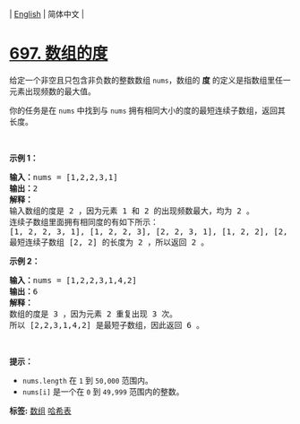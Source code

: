 | [English](README_EN.md) | 简体中文 |

# [697. 数组的度](https://leetcode.cn/problems/degree-of-an-array)
<p>给定一个非空且只包含非负数的整数数组&nbsp;<code>nums</code>，数组的 <strong>度</strong> 的定义是指数组里任一元素出现频数的最大值。</p>

<p>你的任务是在 <code>nums</code> 中找到与&nbsp;<code>nums</code>&nbsp;拥有相同大小的度的最短连续子数组，返回其长度。</p>

<p>&nbsp;</p>

<p><strong>示例 1：</strong></p>

<pre>
<strong>输入：</strong>nums = [1,2,2,3,1]
<strong>输出：</strong>2
<strong>解释：</strong>
输入数组的度是 2 ，因为元素 1 和 2 的出现频数最大，均为 2 。
连续子数组里面拥有相同度的有如下所示：
[1, 2, 2, 3, 1], [1, 2, 2, 3], [2, 2, 3, 1], [1, 2, 2], [2, 2, 3], [2, 2]
最短连续子数组 [2, 2] 的长度为 2 ，所以返回 2 。
</pre>

<p><strong>示例 2：</strong></p>

<pre>
<strong>输入：</strong>nums = [1,2,2,3,1,4,2]
<strong>输出：</strong>6
<strong>解释：</strong>
数组的度是 3 ，因为元素 2 重复出现 3 次。
所以 [2,2,3,1,4,2] 是最短子数组，因此返回 6 。
</pre>

<p>&nbsp;</p>

<p><strong>提示：</strong></p>

<ul>
	<li><code>nums.length</code>&nbsp;在 <code>1</code> 到 <code>50,000</code> 范围内。</li>
	<li><code>nums[i]</code>&nbsp;是一个在 <code>0</code> 到 <code>49,999</code> 范围内的整数。</li>
</ul>

**标签:**  [数组](https://leetcode.cn/tag/array) [哈希表](https://leetcode.cn/tag/hash-table) 